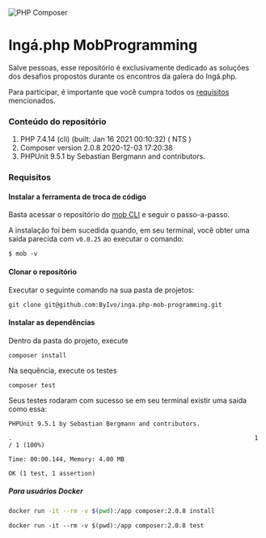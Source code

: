 ![PHP Composer](https://github.com/ByIvo/inga.php-mob-programming/workflows/PHP%20Composer/badge.svg)

# Ingá.php MobProgramming

Salve pessoas, esse repositório é exclusivamente dedicado as soluções dos desafios propostos durante os encontros da galera do Ingá.php. 

Para participar, é importante que você cumpra todos os [requisitos](#requisitos) mencionados.

### Conteúdo do repositório

1. PHP 7.4.14 (cli) (built: Jan 16 2021 00:10:32) ( NTS )
2. Composer version 2.0.8 2020-12-03 17:20:38
3. PHPUnit 9.5.1 by Sebastian Bergmann and contributors.

### Requisitos

 #### Instalar a ferramenta de troca de código

Basta acessar o repositório do [mob CLI](https://github.com/remotemobprogramming/mob) e seguir o passo-a-passo.

A instalação foi bem sucedida quando, em seu terminal, você obter uma saída parecida com `v0.0.25` ao executar o comando:

```shell
$ mob -v
```

#### Clonar o repositório

Executar o seguinte comando na sua pasta de projetos:

```shell
git clone git@github.com:ByIvo/inga.php-mob-programming.git
```

 #### Instalar as dependências

Dentro da pasta do projeto, execute

```shell
composer install
```

Na sequência, execute os testes

```shell
composer test
```

Seus testes rodaram com sucesso se em seu terminal existir uma saída como essa:

```shell
PHPUnit 9.5.1 by Sebastian Bergmann and contributors.

.                                                                   1 / 1 (100%)

Time: 00:00.144, Memory: 4.00 MB

OK (1 test, 1 assertion)
```

##### Para usuários Docker

```sh
docker run -it --rm -v $(pwd):/app composer:2.0.8 install
```

```shell
docker run -it --rm -v $(pwd):/app composer:2.0.8 test
```
